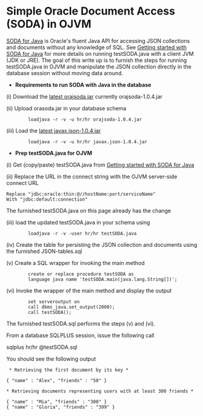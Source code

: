 # Simple Oracle Document Access (SODA) in OJVM

[SODA for Java](https://github.com/oracle/soda-for-java) is Oracle's fluent Java API for accessing JSON collections and documents without any knowledge of SQL.
See [Getting started with SODA for Java](https://github.com/oracle/soda-for-java/blob/master/doc/Getting-started-example.md) for more details on running testSODA.java with a client JVM (JDK or JRE).
The goal of this write up is to furnish the steps for running testSODA.java in OJVM and manipulate the JSON collection directly in the database session without moving data around.

* **Requirements to run SODA with Java in the database**

(i) Download the [latest orajsoda.jar](https://github.com/oracle/soda-for-java/releases) currently orajsoda-1.0.4.jar 

(ii) Upload orasoda.jar in your database schema

            loadjava -r -v -u hr/hr orajsoda-1.0.4.jar

(iii) Load the [latest javax.json-1.0.4.jar](https://mvnrepository.com/artifact/org.glassfish/javax.json/1.0.4) 

            loadjava -r -v -u hr/hr javax.json-1.0.4.jar

* **Prep testSODA.java for OJVM**

(i) Get (copy/paste) testSODA.java from [Getting started with SODA for Java](https://github.com/oracle/soda-for-java/blob/master/doc/Getting-started-example.md)

(ii) Replace the URL in the connect string with the OJVM server-side connect URL

    Replace "jdbc:oracle:thin:@//hostName:port/serviceName"
    With "jdbc:default:connection"
    
The furnished testSODA.java on this page already has the change     

(iii) load the updated testSODA.java in your  schema using

            loadjava -r -v -user hr/hr testSODA.java

(iv) Create the table for persisting the JSON collection and documents using the furnished JSON-tables.sql

(v) Create a SQL wrapper for invoking the main method

            create or replace procedure testSODA as
            language java name 'testSODA.main(java.lang.String[])';        

(vi) Invoke the wrapper of the main method and display the output

            set serveroutput on
            call dbms_java.set_output(2000);
            call testSODA();

The furnished testSODA.sql performs the steps (v) and (vi).   

From a database SQLPLUS session, issue the following call

 sqlplus hr/hr @testSODA.sql
 
 You should see the following output
 
     * Retrieving the first document by its key *

    { "name" : "Alex", "friends" : "50" }

    * Retrieving documents representing users with at least 300 friends *

    { "name" : "Mia", "friends" : "300" }
    { "name" : "Gloria", "friends" : "399" }

